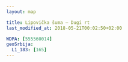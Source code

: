 ```yaml
---
layout: map

title: Lipovička šuma – Dugi rt
last_modified_at: 2018-05-21T00:02:50+02:00

WDPA: [555560014]
geoSrbija:
  L1_183: [165]
---
```

